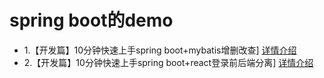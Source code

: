 # spring boot的demo

- 1.【开发篇】10分钟快速上手spring boot+mybatis增删改查]  [详情介绍](https://github.com/CodingChaozhang/spring_boot_practice_demo/blob/master/spring_boot_mybatis/%E3%80%90%E5%BC%80%E5%8F%91%E7%AF%87%E3%80%9110%E5%88%86%E9%92%9F%E5%BF%AB%E9%80%9F%E4%B8%8A%E6%89%8Bspring%20boot%2Bmybatis%E5%A2%9E%E5%88%A0%E6%94%B9%E6%9F%A5.md)
- 2.【开发篇】10分钟快速上手spring boot+react登录前后端分离]  [详情介绍](https://github.com/CodingChaozhang/spring_boot_practice_demo/blob/master/spring_boot_mybatis/%E3%80%90%E5%BC%80%E5%8F%91%E7%AF%87%E3%80%9110%E5%88%86%E9%92%9F%E5%BF%AB%E9%80%9F%E4%B8%8A%E6%89%8Bspring%20boot%2Bmybatis%E5%A2%9E%E5%88%A0%E6%94%B9%E6%9F%A5.md)

